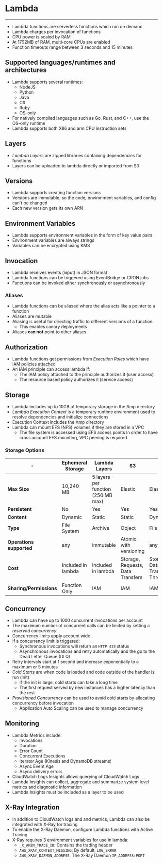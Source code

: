 # Lambda

---

- Lambda functions are serverless functions which run on demand
- Lambda charges per invocation of functions
- CPU power is scaled by RAM
- At 1792MB of RAM, multi-core CPUs are enabled
- Function timeouts range between 3 seconds and 15 minutes

## Supported languages/runtimes and architectures

- Lambda supports several runtimes:
    - NodeJS
    - Python
    - Java
    - C#
    - Ruby
    - OS-only
- For natively compiled languages such as Go, Rust, and C++, use the OS-only runtime
- Lambda supports both X86 and arm CPU instruction sets

## Layers

- *Lambda Layers* are zipped libraries containing dependencies for functions
- Layers can be uploaded to lambda directly or imported from S3

## Versions

- Lambda supports creating function versions
- Versions are immutable, so the code, environment variables, and config can't be changed
- Each new version gets its own ARN

## Environment Variables

- Lambda supports environment variables in the form of key value pairs
- Environment variables are always strings
- Variables can be encrypted using KMS

## Invocation

- Lambda receives events (input) in JSON format
- Lambda functions can be triggered using EventBridge or CRON jobs
- Functions can be invoked either synchronously or asynchronously

### Aliases

- Lambda functions can be aliased where the alias acts like a pointer to a function
- Aliases are mutable
- Aliasing is useful for directing traffic to different versions of a function
    - This enables canary deployments
- Aliases **can not** point to other aliases

## Authorization

- Lambda functions get permissions from *Execution Roles* which have IAM policies attached
- An IAM principle can access lambda if:
    - The IAM policy attached to the principle authorizes it (user access)
    - The resource based policy authorizes it (service access)

## Storage

- Lambda includes up to 10GB of temporary storage in the /tmp directory
- *Lambda Execution Context* is a temporary runtime environment used to resolve dependencies and initialize connections
- Execution Context includes the /tmp directory
- Lambda can mount EFS (NFS) volumes if they are stored in a VPC
    - The file system is accessed using EFS access points
In order to have cross account EFS mounting, VPC peering is required

### Storage Options

| - | Ephemeral Storage | Lambda Layers | S3 | EFS |
| --- | --- | --- | --- | --- |
| **Max Size** | 10,240 MB | 5 layers per function (250 MB max) | Elastic | Elastic |
| **Persistent** | No | Yes | Yes | Yes |
| **Content** | Dynamic | Static | Static | Dynamic |
| **Type** | File System | Archive | Object | File System |
| **Operations supported** | any | immutable | Atomic with versioning | any |
| **Cost** | Included in lambda | Included in lambda | Storage, Requests, Data Transfers | Storage, Data Transfers, Throughput |
| **Sharing/Permissions** | Function Only | IAM | IAM | IAM, NFS |

## Concurrency

- Lambda can have up to 1000 concurrent invocations per account
- The maximum number of concurrent calls can be limited by setting a *reserved concurrency*
- Concurrency limits apply account wide
- If a concurrency limit is triggered:
    - Synchronous invocations will return an `HTTP 429` status
    - Asynchronous invocations and retry automatically and the go to the Dead Letter Queue (DLQ)
- Retry intervals start at 1 second and increase exponentially to a maximum or 5 minutes
- *Cold Starts* are when code is loaded and code outside of the handler is run (init)
    - If the init is large, cold starts can take a long time
    - The first request served by new instances has a higher latency than the rest
- *Provisioned Concurrency* can be used to avoid cold starts by allocating concurrency before invocation
    - Application Auto Scaling can be used to manage concurrency

## Monitoring

- Lambda Metrics include:
    - Invocations
    - Duration
    - Error Count
    - Concurrent Executions
    - Iterator Age (Kinesis and DynamoDB streams)
    - Async Event Age
    - Async delivery errors
- CloudWatch Logs Insights allows querying of CloudWatch Logs
- Lambda Insights can collect, aggregate and summarize system level metrics and diagnostic information
- Lambda Insights must be included as a layer to be used

## X-Ray Integration

- In addition to CloudWatch logs and and metrics, Lambda can also be integrated with X-Ray for tracing
- To enable the X-Ray Daemon, configure Lambda functions with Active Tracing
- X-Ray requires 3 environment variables for use in lambda:
    - `_X_AMZN_TRACE_ID`: Contains the trading header
    - `AWS_XRAY_CONTEXT_MISSING`: By default, `LOG_ERROR`
    - `AWS_XRAY_DAEMON_ADDRESS`: The X-Ray Daemon `IP_ADDRESS:PORT`

